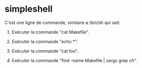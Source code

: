 # simpleshell

C'est une ligne de commande, similaire a /bin/sh qui sait:

1. Exécuter la commande "cat Makefile".

2. Exécuter la commande "echo *".

3. Exécuter la commande "cat <Makefile > foo".

4. Exécuter la commande "find -name Makefile | xargs grep ch".

